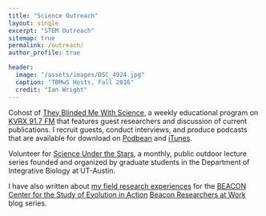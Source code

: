 ```yaml
---
title: "Science Outreach"
layout: single
excerpt: "STEM Outreach"
sitemap: true
permalink: /outreach/
author_profile: true

header:
  image: "/assets/images/DSC_4924.jpg"
  caption: "TBMwS Hosts, Fall 2016"
  credit: "Ian Wright"
---
```


Cohost of [They Blinded Me With Science](https://www.facebook.com/tbmwskvrx), a weekly educational program on [KVRX 91.7 FM](http://kvrx.org/) that features guest researchers and discussion of current publications. I recruit guests, conduct interviews, and produce podcasts that are available for download on [Podbean](http://tbmws.podbean.com/) and [iTunes](https://itunes.apple.com/us/podcast/they-blinded-me-with-science/id908731079?mt=2). 

Volunteer for [Science Under the Stars](https://scienceunderthestars.org/), a monthly, public outdoor lecture series founded and organized by graduate students in the Department of Integrative Biology at UT-Austin.

I have also written about [my field research experiences](https://www3.beacon-center.org/blog/2016/03/14/how-lemur-social-networks-shape-microbial-transmission/) for the [BEACON Center for the Study of Evolution in Action](https://www3.beacon-center.org/) [Beacon Researchers at Work](https://www3.beacon-center.org/blog/category/beacon-researchers-at-work/) blog series. 
